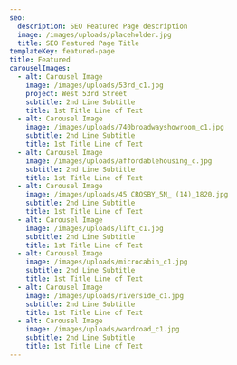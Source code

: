 ```yaml
---
seo:
  description: SEO Featured Page description
  image: /images/uploads/placeholder.jpg
  title: SEO Featured Page Title
templateKey: featured-page
title: Featured
carouselImages:
  - alt: Carousel Image
    image: /images/uploads/53rd_c1.jpg
    project: West 53rd Street
    subtitle: 2nd Line Subtitle
    title: 1st Title Line of Text
  - alt: Carousel Image
    image: /images/uploads/740broadwayshowroom_c1.jpg
    subtitle: 2nd Line Subtitle
    title: 1st Title Line of Text
  - alt: Carousel Image
    image: /images/uploads/affordablehousing_c.jpg
    subtitle: 2nd Line Subtitle
    title: 1st Title Line of Text
  - alt: Carousel Image
    image: /images/uploads/45 CROSBY_5N_ (14)_1820.jpg
    subtitle: 2nd Line Subtitle
    title: 1st Title Line of Text
  - alt: Carousel Image
    image: /images/uploads/lift_c1.jpg
    subtitle: 2nd Line Subtitle
    title: 1st Title Line of Text
  - alt: Carousel Image
    image: /images/uploads/microcabin_c1.jpg
    subtitle: 2nd Line Subtitle
    title: 1st Title Line of Text
  - alt: Carousel Image
    image: /images/uploads/riverside_c1.jpg
    subtitle: 2nd Line Subtitle
    title: 1st Title Line of Text
  - alt: Carousel Image
    image: /images/uploads/wardroad_c1.jpg
    subtitle: 2nd Line Subtitle
    title: 1st Title Line of Text
---
```


